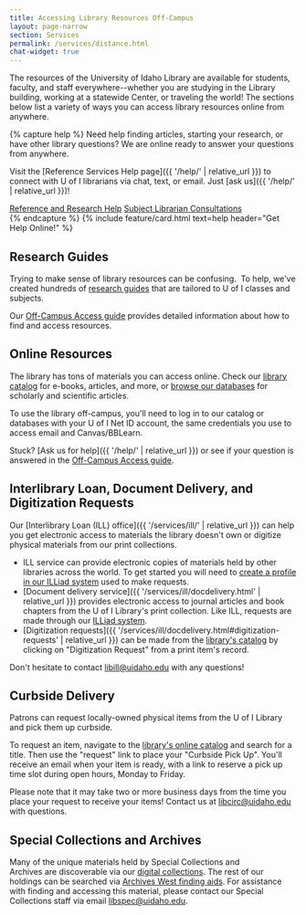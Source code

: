 ```yaml
---
title: Accessing Library Resources Off-Campus
layout: page-narrow
section: Services
permalink: /services/distance.html
chat-widget: true
---
```


The resources of the University of Idaho Library are available for students, faculty, and staff everywhere--whether you are studying in the Library building, working at a statewide Center, or traveling the world!
The sections below list a variety of ways you can access library resources online from anywhere.

{% capture help %}
Need help finding articles, starting your research, or have other library questions? 
We are online ready to answer your questions from anywhere.

Visit the [Reference Services Help page]({{ '/help/' | relative_url }}) to connect with U of I librarians via chat, text, or email. 
Just [ask us]({{ '/help/' | relative_url }})!

<div class="text-center mb-2">
<a href="{{ '/help/' | relative_url }}" class="btn btn-outline-pride-gold m-2">Reference and Research Help</a>
<a href="{{ '/help/research.html' | relative_url }}" class="btn btn-outline-pride-gold m-2">Subject Librarian Consultations</a>
</div>
{% endcapture %}
{% include feature/card.html text=help header="Get Help Online!" %}

## Research Guides 

Trying to make sense of library resources can be confusing. 
To help, we've created hundreds of [research guides](https://libguides.uidaho.edu/?b=s) that are tailored to U of I classes and subjects.

Our [Off-Campus Access guide](https://libguides.uidaho.edu/Distance_Education) provides detailed information about how to find and access resources.

## Online Resources 

The library has tons of materials you can access online. 
Check our [library catalog](https://alliance-uidaho.primo.exlibrisgroup.com/discovery/search?vid=01ALLIANCE_UID:UID) for e-books, articles, and more, or [browse our databases](https://libguides.uidaho.edu/az/databases?) for scholarly and scientific articles.

To use the library off-campus, you'll need to log in to our catalog or databases with your U of I Net ID account, the same credentials you use to access email and Canvas/BBLearn. 

Stuck? [Ask us for help]({{ '/help/' | relative_url }}) or see if your question is answered in the [Off-Campus Access guide](https://libguides.uidaho.edu/Distance_Education).

## Interlibrary Loan, Document Delivery, and Digitization Requests

Our [Interlibrary Loan (ILL) office]({{ '/services/ill/' | relative_url }}) can help you get electronic access to materials the library doesn't own or digitize physical materials from our print collections. 

- ILL service can provide electronic copies of materials held by other libraries across the world. To get started you will need to [create a profile in our ILLiad system](https://uidaho.idm.oclc.org/login?url=https://uidaho.illiad.oclc.org/illiad/illiad.dll) used to make requests.
- [Document delivery service]({{ '/services/ill/docdelivery.html' | relative_url }}) provides electronic access to journal articles and book chapters from the U of I Library's print collection. Like ILL, requests are made through our [ILLiad system](https://uidaho.idm.oclc.org/login?url=https://uidaho.illiad.oclc.org/illiad/illiad.dll).
- [Digitization requests]({{ '/services/ill/docdelivery.html#digitization-requests' | relative_url }}) can be made from the [library's catalog](https://alliance-uidaho.primo.exlibrisgroup.com/discovery/search?vid=01ALLIANCE_UID:UID) by clicking on "Digitization Request" from a print item's record.

Don't hesitate to contact <libill@uidaho.edu> with any questions!

## Curbside Delivery

Patrons can request locally-owned physical items from the U of I Library and pick them up curbside.

To request an item, navigate to the [library's online catalog](https://alliance-uidaho.primo.exlibrisgroup.com/discovery/search?vid=01ALLIANCE_UID:UID) and search for a title. 
Then use the "request" link to place your "Curbside Pick Up". 
You'll receive an email when your item is ready, with a link to reserve a pick up time slot during open hours, Monday to Friday. 

Please note that it may take two or more business days from the time you place your request to receive your items! 
Contact us at <libcirc@uidaho.edu> with questions.

## Special Collections and Archives

Many of the unique materials held by Special Collections and Archives are discoverable via our [digital collections](https://www.lib.uidaho.edu/digital/). 
The rest of our holdings can be searched via [Archives West finding aids](https://archiveswest.orbiscascade.org/search.php?r=idu). 
For assistance with finding and accessing this material, please contact our Special Collections staff via email <libspec@uidaho.edu>.
